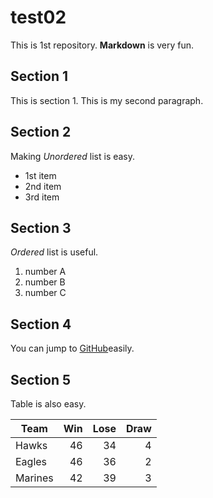 # test02
 
 This is 1st repository.
 **Markdown** is very fun.

## Section 1
This is section 1.
This is my second paragraph.

## Section 2
Making *Unordered* list is easy.

- 1st item
- 2nd item
- 3rd item

## Section 3
*Ordered* list is useful.

1. number A
1. number B
1. number C

## Section 4

You can jump to [GitHub](https://github.com)easily.

## Section 5

Table is also easy.

|Team   |Win | Lose | Draw |
|-------|---:|-----:|-----:|
|Hawks  |  46|    34|     4|
|Eagles |  46|    36|     2|
|Marines|  42|    39|     3|
